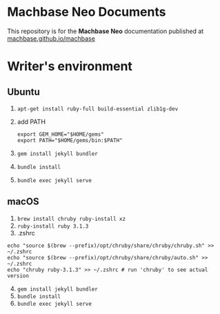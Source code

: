 # Machbase Neo Documents

This repository is for the **Machbase Neo** documentation published at [machbase.github.io/machbase](https://machbase.github.io/machbase)

# Writer's environment

## Ubuntu

1. `apt-get install ruby-full build-essential zlib1g-dev`
2. add PATH
    
    ```
    export GEM_HOME="$HOME/gems"
    export PATH="$HOME/gems/bin:$PATH"
    ```

3. `gem install jekyll bundler`
4. `bundle install`
5. `bundle exec jekyll serve`

## macOS

1. `brew install chruby ruby-install xz`
2. `ruby-install ruby 3.1.3`
3. .zshrc
```
echo "source $(brew --prefix)/opt/chruby/share/chruby/chruby.sh" >> ~/.zshrc
echo "source $(brew --prefix)/opt/chruby/share/chruby/auto.sh" >> ~/.zshrc
echo "chruby ruby-3.1.3" >> ~/.zshrc # run 'chruby' to see actual version
```

4. `gem install jekyll bundler`
5. `bundle install`
6. `bundle exec jekyll serve`

